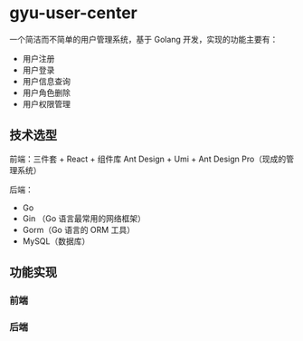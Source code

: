 # gyu-user-center
一个简洁而不简单的用户管理系统，基于 Golang 开发，实现的功能主要有：
- 用户注册
- 用户登录
- 用户信息查询
- 用户角色删除
- 用户权限管理

## 技术选型
前端：三件套 + React + 组件库 Ant Design + Umi + Ant Design Pro（现成的管理系统）

后端：
- Go
- Gin （Go 语言最常用的网络框架）
- Gorm（Go 语言的 ORM 工具）
- MySQL（数据库）

## 功能实现
### 前端

### 后端


